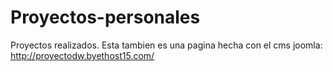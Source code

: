 # Proyectos-personales
Proyectos realizados.
Esta tambien es una pagina hecha con el cms joomla:
http://proyectodw.byethost15.com/

